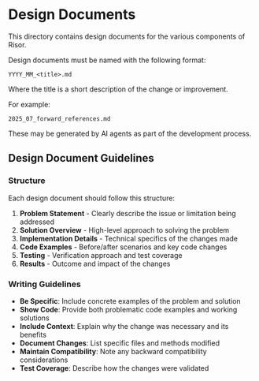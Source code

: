 # Design Documents

This directory contains design documents for the various components of Risor.

Design documents must be named with the following format:

```
YYYY_MM_<title>.md
```

Where the title is a short description of the change or improvement.

For example:

```
2025_07_forward_references.md
```

These may be generated by AI agents as part of the development process.

## Design Document Guidelines

### Structure

Each design document should follow this structure:

1. **Problem Statement** - Clearly describe the issue or limitation being addressed
2. **Solution Overview** - High-level approach to solving the problem
3. **Implementation Details** - Technical specifics of the changes made
4. **Code Examples** - Before/after scenarios and key code changes
5. **Testing** - Verification approach and test coverage
6. **Results** - Outcome and impact of the changes

### Writing Guidelines

- **Be Specific**: Include concrete examples of the problem and solution
- **Show Code**: Provide both problematic code examples and working solutions
- **Include Context**: Explain why the change was necessary and its benefits
- **Document Changes**: List specific files and methods modified
- **Maintain Compatibility**: Note any backward compatibility considerations
- **Test Coverage**: Describe how the changes were validated

